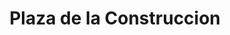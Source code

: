---
title: "Plaza de la Construccion"
url: /merida/plaza-de-la-construccion/
shop: centro comercial
---
